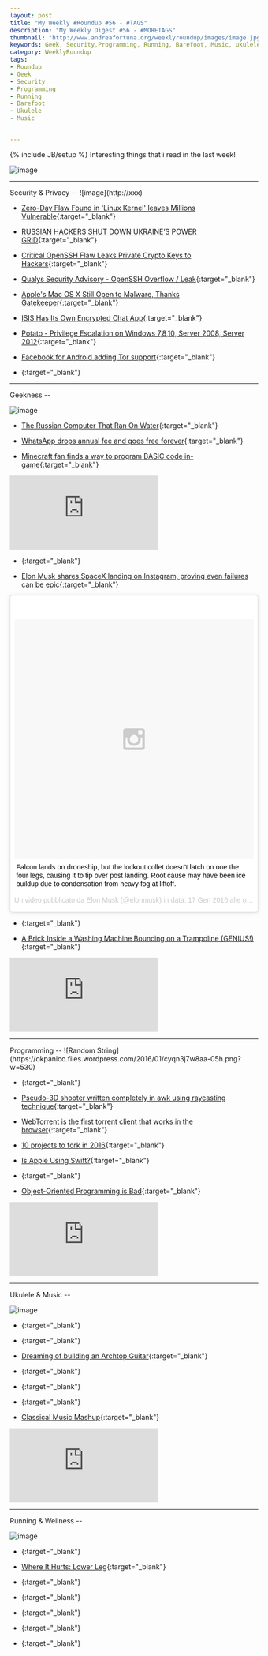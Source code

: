 ```yaml
---
layout: post
title: "My Weekly #Roundup #56 - #TAGS"
description: "My Weekly Digest #56 - #MORETAGS"
thumbnail: "http://www.andreafortuna.org/weeklyroundup/images/image.jpg"
keywords: Geek, Security,Programming, Running, Barefoot, Music, ukulele, transcription
category: WeeklyRoundup
tags: 
- Roundup
- Geek
- Security
- Programming
- Running
- Barefoot
- Ukulele
- Music


---
```

{% include JB/setup %}
Interesting things that i read in the last week!

![image](/weeklyroundup/images/image.jpg)
<!-- more -->
<hr/>
Security & Privacy
--
![image](http://xxx)

- [Zero-Day Flaw Found in 'Linux Kernel' leaves Millions Vulnerable](http://thehackernews.com/2016/01/linux-kernel-hacker.html){:target="_blank"}

- [RUSSIAN HACKERS SHUT DOWN UKRAINE’S POWER GRID](http://europe.newsweek.com/russian-hackers-shut-ukraine-power-grid-415751){:target="_blank"}

- [Critical OpenSSH Flaw Leaks Private Crypto Keys to Hackers](http://thehackernews.com/2016/01/openssh-vulnerability-cryptokeys.html){:target="_blank"}

- [Qualys Security Advisory - OpenSSH Overflow / Leak](https://packetstormsecurity.com/files/135273/QSA-20160115.txt){:target="_blank"}

- [Apple's Mac OS X Still Open to Malware, Thanks Gatekeeper](http://thehackernews.com/2016/01/mac-os-x-gatekeeper-hack.html){:target="_blank"}

- [ISIS Has Its Own Encrypted Chat App](http://techcrunch.com/2016/01/16/isis-app/){:target="_blank"}

- [Potato - Privilege Escalation on Windows 7,8,10, Server 2008, Server 2012](http://www.kitploit.com/2016/01/potato-privilege-escalation-on-windows.html){:target="_blank"}

- [Facebook for Android adding Tor support](https://www.facebook.com/notes/facebook-over-tor/adding-tor-support-on-android/814612545312134){:target="_blank"}

- [](){:target="_blank"}

<hr/>
Geekness
--

![image](http://xxx)

- [The Russian Computer That Ran On Water](http://gizmodo.com/5879106/the-russian-computer-that-ran-on-water){:target="_blank"}

- [WhatsApp drops annual fee and goes free forever](http://bgr.com/2016/01/18/whatsapp-free-iphone-android/){:target="_blank"}

- [Minecraft fan finds a way to program BASIC code in-game](http://www.engadget.com/2016/01/18/minecraft-basic-programming/){:target="_blank"}

<div class="video-container">
<iframe src="https://www.youtube.com/embed/t4e7PjRygt0" frameborder="0" allowfullscreen></iframe>
</div>

- [](){:target="_blank"}

- [Elon Musk shares SpaceX landing on Instagram, proving even failures can be epic](http://mashable.com/2016/01/17/elon-musk-falcon-9-instagram/){:target="_blank"}

<blockquote class="instagram-media" data-instgrm-captioned data-instgrm-version="6" style=" background:#FFF; border:0; border-radius:3px; box-shadow:0 0 1px 0 rgba(0,0,0,0.5),0 1px 10px 0 rgba(0,0,0,0.15); margin: 1px; max-width:658px; padding:0; width:99.375%; width:-webkit-calc(100% - 2px); width:calc(100% - 2px);"><div style="padding:8px;"> <div style=" background:#F8F8F8; line-height:0; margin-top:40px; padding:50.0% 0; text-align:center; width:100%;"> <div style=" background:url(data:image/png;base64,iVBORw0KGgoAAAANSUhEUgAAACwAAAAsCAMAAAApWqozAAAAGFBMVEUiIiI9PT0eHh4gIB4hIBkcHBwcHBwcHBydr+JQAAAACHRSTlMABA4YHyQsM5jtaMwAAADfSURBVDjL7ZVBEgMhCAQBAf//42xcNbpAqakcM0ftUmFAAIBE81IqBJdS3lS6zs3bIpB9WED3YYXFPmHRfT8sgyrCP1x8uEUxLMzNWElFOYCV6mHWWwMzdPEKHlhLw7NWJqkHc4uIZphavDzA2JPzUDsBZziNae2S6owH8xPmX8G7zzgKEOPUoYHvGz1TBCxMkd3kwNVbU0gKHkx+iZILf77IofhrY1nYFnB/lQPb79drWOyJVa/DAvg9B/rLB4cC+Nqgdz/TvBbBnr6GBReqn/nRmDgaQEej7WhonozjF+Y2I/fZou/qAAAAAElFTkSuQmCC); display:block; height:44px; margin:0 auto -44px; position:relative; top:-22px; width:44px;"></div></div> <p style=" margin:8px 0 0 0; padding:0 4px;"> <a href="https://www.instagram.com/p/BAqirNbwEc0/" style=" color:#000; font-family:Arial,sans-serif; font-size:14px; font-style:normal; font-weight:normal; line-height:17px; text-decoration:none; word-wrap:break-word;" target="_blank">Falcon lands on droneship, but the lockout collet doesn&#39;t latch on one the four legs, causing it to tip over post landing. Root cause may have been ice buildup due to condensation from heavy fog at liftoff.</a></p> <p style=" color:#c9c8cd; font-family:Arial,sans-serif; font-size:14px; line-height:17px; margin-bottom:0; margin-top:8px; overflow:hidden; padding:8px 0 7px; text-align:center; text-overflow:ellipsis; white-space:nowrap;">Un video pubblicato da Elon Musk (@elonmusk) in data: <time style=" font-family:Arial,sans-serif; font-size:14px; line-height:17px;" datetime="2016-01-18T03:07:21+00:00">17 Gen 2016 alle ore 19:07 PST</time></p></div></blockquote>
<script async defer src="//platform.instagram.com/en_US/embeds.js"></script>

- [](){:target="_blank"}

- [A Brick Inside a Washing Machine Bouncing on a Trampoline (GENIUS!)](https://www.youtube.com/watch?v=779fMc8ubOo){:target="_blank"}

<div class="video-container">
<iframe src="https://www.youtube.com/embed/779fMc8ubOo" frameborder="0" allowfullscreen></iframe>
</div>


<hr/>
Programming
--
![Random String](https://okpanico.files.wordpress.com/2016/01/cyqn3j7w8aa-05h.png?w=530)

- [](){:target="_blank"}

- [Pseudo-3D shooter written completely in awk using raycasting technique](https://github.com/TheMozg/awk-raycaster){:target="_blank"}

- [WebTorrent is the first torrent client that works in the browser](https://webtorrent.io/intro){:target="_blank"}

- [10 projects to fork in 2016](https://opensource.com/life/15/12/most-likely-succeed-2016){:target="_blank"}

- [Is Apple Using Swift?](https://medium.com/@ryanolsonk/is-apple-using-swift-4a6c80f74599#.6xwp3950e){:target="_blank"}

- [](){:target="_blank"}

- [Object-Oriented Programming is Bad](https://www.youtube.com/watch?v=QM1iUe6IofM){:target="_blank"}

<div class="video-container">
<iframe src="https://www.youtube.com/embed/QM1iUe6IofM" frameborder="0" allowfullscreen></iframe>
</div>

<hr/>
Ukulele & Music
--

![image](http://xxx)

- [](){:target="_blank"}

- [](){:target="_blank"}

- [Dreaming of building an Archtop Guitar](http://theukuleleblog.blogspot.com/2016/01/dreaming-of-building-archtop-guitar.html){:target="_blank"}

- [](){:target="_blank"}

- [](){:target="_blank"}

- [](){:target="_blank"}

- [Classical Music Mashup](https://www.youtube.com/watch?v=7OYkWSW7u4k){:target="_blank"}

<div class="video-container">
<iframe src="https://www.youtube.com/embed/7OYkWSW7u4k" frameborder="0" allowfullscreen></iframe>
</div>


<hr/>
Running & Wellness
--

![image](http://xxx)

- [](){:target="_blank"}

- [Where It Hurts: Lower Leg](http://www.runnersworld.com/injury-treatment/running-times-injury-help-lower-leg){:target="_blank"}

- [](){:target="_blank"}

- [](){:target="_blank"}

- [](){:target="_blank"}

- [](){:target="_blank"}

- [](){:target="_blank"}




